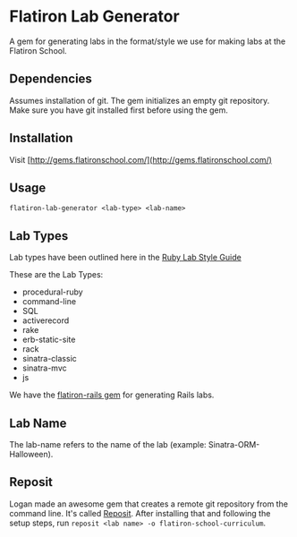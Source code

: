 # Flatiron Lab Generator

A gem for generating labs in the format/style we use for making labs at the Flatiron School.

## Dependencies

Assumes installation of git. The gem initializes an empty git repository. Make sure you have git installed first before using the gem.

## Installation

Visit [http://gems.flatironschool.com/](http://gems.flatironschool.com/)

## Usage

`flatiron-lab-generator <lab-type> <lab-name>`

## Lab Types

Lab types have been outlined here in the [Ruby Lab Style Guide](https://github.com/flatiron-school-curriculum/ruby-lab-style-guide#topics)

These are the Lab Types:

* procedural-ruby
* command-line
* SQL
* activerecord
* rake
* erb-static-site
* rack
* sinatra-classic
* sinatra-mvc
* js

We have the [flatiron-rails gem](https://github.com/flatiron-school/flatiron-rails) for generating Rails labs.

## Lab Name

The lab-name refers to the name of the lab (example: Sinatra-ORM-Halloween).

## Reposit

Logan made an awesome gem that creates a remote git repository from the command line. It's called [Reposit](https://github.com/loganhasson/reposit). After installing that and following the setup steps, run `reposit <lab name> -o flatiron-school-curriculum`.